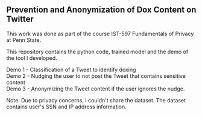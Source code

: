 
## Prevention and Anonymization of Dox Content on Twitter

This work was done as part of the course IST-597 Fundamentals of Privacy at Penn State.

This repository contains the python code, trained model and the demo of the tool I developed. 

Demo 1 - Classification of a Tweet to identify doxing  <br>
Demo 2 - Nudging the user to not post the Tweet that contains sensitive content  <br>
Demo 3 - Anonymizing the Tweet content if the user ignores the nudge.  <br>

Note: Due to privacy concerns, I couldn't share the dataset. The dataset contains user's SSN and IP address information.
